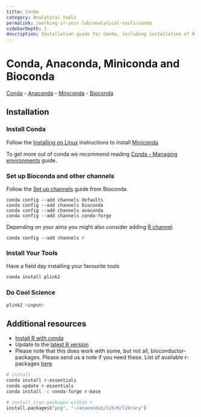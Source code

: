 ```yaml
---
title: Conda
category: Analytical tools
permalink: /working-in-your-lab/analytical-tools/conda
sidebarDepth: 1
description: Installation guide for Conda, including installation of R packages using Conda.
---
```


# Conda, Anaconda, Miniconda and Bioconda

[Conda](https://conda.io/en/latest/) - [Anaconda](https://docs.anaconda.com/anaconda/) - [Miniconda](https://conda.io/en/latest/miniconda.html) - [Bioconda](https://bioconda.github.io)

## Installation

### Install Conda

Follow the [Installing on Linux](https://conda.io/projects/conda/en/latest/user-guide/install/linux.html)
instructions to install [Miniconda](https://docs.conda.io/en/latest/miniconda.html#linux-installers).

To get more out of conda we recommend reading
[Conda - Managing environments](https://docs.conda.io/projects/conda/en/latest/user-guide/tasks/manage-environments.html)
guide.

### Set up Bioconda and other channels

Follow the [Set up channels](https://bioconda.github.io/user/install.html#set-up-channels) guide from Bioconda.

```
conda config --add channels defaults
conda config --add channels bioconda
conda config --add channels anaconda
conda config --add channels conda-forge
```

Depending on your aims you might also consider adding [R channel](https://anaconda.org/r/).
```
conda config --add channels r
```

### Install Your Tools

Have a field day installing your favourite tools

```bash
conda install plink2
```

### Do Cool Science

```bash
plink2 <input>
```

## Additional resources

- [Install R with conda](https://conda.io/docs/user-guide/tasks/use-r-with-conda.html)
- Update to the [latest R version](https://anaconda.org/conda-forge/r-base)
- Please note that this does work with some, but not all, bioconductor-packages. Please send us a note if you need these. List of available r-packages [here](https://repo.continuum.io/pkgs/r/linux-64/)

```bash
# install
conda install r-essentials
conda update r-essentials
conda install -c conda-forge r-base

# install cran packages within r
install.packages("png", "~/anaconda3/lib/R/library")
```
